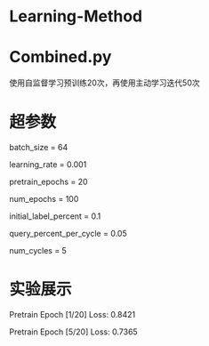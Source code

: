 # Learning-Method

# Combined.py

使用自监督学习预训练20次，再使用主动学习迭代50次

# 超参数

batch_size = 64

learning_rate = 0.001

pretrain_epochs = 20

num_epochs = 100

initial_label_percent = 0.1

query_percent_per_cycle = 0.05

num_cycles = 5


# 实验展示

Pretrain Epoch [1/20] Loss: 0.8421

Pretrain Epoch [5/20] Loss: 0.7365



